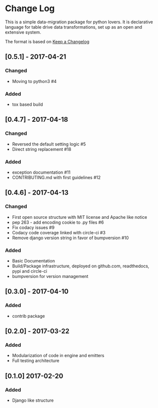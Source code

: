 # Change Log
This is a simple data-migration package for python lovers. It is declarative language for table drive data transformations, set up as an open and extensive system.

The format is based on [Keep a Changelog](http://keepachangelog.com/)

## [0.5.1] - 2017-04-21
### Changed
- Moving to python3 #4

### Added
- tox based build


## [0.4.7] - 2017-04-18
### Changed
- Reversed the default setting logic #5
- Direct string replacement #18

### Added
- exception documentation #11
- CONTRIBUTING.md with first guidelines #12


## [0.4.6] - 2017-04-13
### Changed
- First open source structure with MIT license and Apache like notice
- pep 263 - add encoding cookie to .py files #6
- Fix codacy issues #9
- Codacy code coverage linked with circle-ci #3
- Remove django version string in favor of bumpversion #10

### Added
- Basic Documentation
- Build/Package infrastructure, deployed on github.com, readthedocs, pypi and circle-ci
- bumpversion for version management

## [0.3.0] - 2017-04-10
### Added
- contrib package

## [0.2.0] - 2017-03-22
### Added
- Modularization of code in engine and emitters
- Full testing architecture

## [0.1.0] 2017-02-20
### Added
- Django like structure
